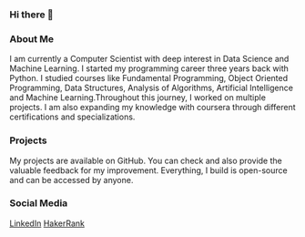 ### Hi there 👋

<!--
**MuneelRaza/MuneelRaza** is a ✨ _special_ ✨ repository because its `README.md` (this file) appears on your GitHub profile.

Here are some ideas to get you started:

- 🔭 I’m currently working on ...
- 🌱 I’m currently learning ...
- 👯 I’m looking to collaborate on ...
- 🤔 I’m looking for help with ...
- 💬 Ask me about ...
- 📫 How to reach me: ...
- 😄 Pronouns: ...
- ⚡ Fun fact: ...
-->
### About Me
I am currently a Computer Scientist with deep interest in Data Science and Machine Learning. I started my programming career three years back with Python. I studied courses like Fundamental Programming, Object Oriented Programming, Data Structures, Analysis of Algorithms, Artificial Intelligence and Machine Learning.Throughout this journey, I worked on multiple projects. I am also expanding my knowledge with coursera through different certifications and specializations.
### Projects
My projects are available on GitHub. You can check and also provide the valuable feedback for my improvement. Everything, I build is open-source and can be accessed by anyone.
### Social Media
[LinkedIn](https://www.linkedin.com/in/muneel-raza-naqvi-802565239/)
[HakerRank](https://www.hackerrank.com/muneelraza1016?hr_r=1)
